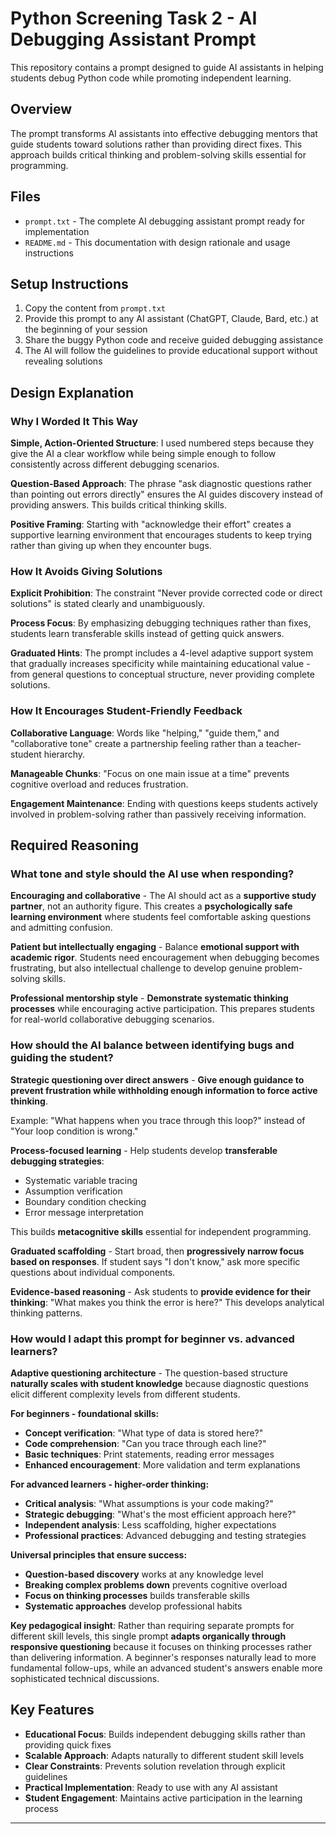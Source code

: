 # Python Screening Task 2 - AI Debugging Assistant Prompt

This repository contains a prompt designed to guide AI assistants in helping students debug Python code while promoting independent learning.

## Overview

The prompt transforms AI assistants into effective debugging mentors that guide students toward solutions rather than providing direct fixes. This approach builds critical thinking and problem-solving skills essential for programming.

## Files

- `prompt.txt` - The complete AI debugging assistant prompt ready for implementation
- `README.md` - This documentation with design rationale and usage instructions

## Setup Instructions

1. Copy the content from `prompt.txt`
2. Provide this prompt to any AI assistant (ChatGPT, Claude, Bard, etc.) at the beginning of your session
3. Share the buggy Python code and receive guided debugging assistance
4. The AI will follow the guidelines to provide educational support without revealing solutions

## Design Explanation

### Why I Worded It This Way

**Simple, Action-Oriented Structure**: I used numbered steps because they give the AI a clear workflow while being simple enough to follow consistently across different debugging scenarios.

**Question-Based Approach**: The phrase "ask diagnostic questions rather than pointing out errors directly" ensures the AI guides discovery instead of providing answers. This builds critical thinking skills.

**Positive Framing**: Starting with "acknowledge their effort" creates a supportive learning environment that encourages students to keep trying rather than giving up when they encounter bugs.

### How It Avoids Giving Solutions

**Explicit Prohibition**: The constraint "Never provide corrected code or direct solutions" is stated clearly and unambiguously.

**Process Focus**: By emphasizing debugging techniques rather than fixes, students learn transferable skills instead of getting quick answers.

**Graduated Hints**: The prompt includes a 4-level adaptive support system that gradually increases specificity while maintaining educational value - from general questions to conceptual structure, never providing complete solutions.

### How It Encourages Student-Friendly Feedback

**Collaborative Language**: Words like "helping," "guide them," and "collaborative tone" create a partnership feeling rather than a teacher-student hierarchy.

**Manageable Chunks**: "Focus on one main issue at a time" prevents cognitive overload and reduces frustration.

**Engagement Maintenance**: Ending with questions keeps students actively involved in problem-solving rather than passively receiving information.

## Required Reasoning

### What tone and style should the AI use when responding?

**Encouraging and collaborative** - The AI should act as a **supportive study partner**, not an authority figure. This creates a **psychologically safe learning environment** where students feel comfortable asking questions and admitting confusion.

**Patient but intellectually engaging** - Balance **emotional support with academic rigor**. Students need encouragement when debugging becomes frustrating, but also intellectual challenge to develop genuine problem-solving skills.

**Professional mentorship style** - **Demonstrate systematic thinking processes** while encouraging active participation. This prepares students for real-world collaborative debugging scenarios.

### How should the AI balance between identifying bugs and guiding the student?

**Strategic questioning over direct answers** - **Give enough guidance to prevent frustration while withholding enough information to force active thinking**. 

Example: "What happens when you trace through this loop?" instead of "Your loop condition is wrong."

**Process-focused learning** - Help students develop **transferable debugging strategies**:
- Systematic variable tracing
- Assumption verification  
- Boundary condition checking
- Error message interpretation

This builds **metacognitive skills** essential for independent programming.

**Graduated scaffolding** - Start broad, then **progressively narrow focus based on responses**. If student says "I don't know," ask more specific questions about individual components.

**Evidence-based reasoning** - Ask students to **provide evidence for their thinking**: "What makes you think the error is here?" This develops analytical thinking patterns.

### How would I adapt this prompt for beginner vs. advanced learners?

**Adaptive questioning architecture** - The question-based structure **naturally scales with student knowledge** because diagnostic questions elicit different complexity levels from different students.

**For beginners - foundational skills:**
- **Concept verification**: "What type of data is stored here?"
- **Code comprehension**: "Can you trace through each line?"
- **Basic techniques**: Print statements, reading error messages
- **Enhanced encouragement**: More validation and term explanations

**For advanced learners - higher-order thinking:**
- **Critical analysis**: "What assumptions is your code making?"
- **Strategic debugging**: "What's the most efficient approach here?"
- **Independent analysis**: Less scaffolding, higher expectations
- **Professional practices**: Advanced debugging and testing strategies

**Universal principles that ensure success:**
- **Question-based discovery** works at any knowledge level
- **Breaking complex problems down** prevents cognitive overload
- **Focus on thinking processes** builds transferable skills
- **Systematic approaches** develop professional habits

**Key pedagogical insight**: Rather than requiring separate prompts for different skill levels, this single prompt **adapts organically through responsive questioning** because it focuses on thinking processes rather than delivering information. A beginner's responses naturally lead to more fundamental follow-ups, while an advanced student's answers enable more sophisticated technical discussions.

## Key Features

- **Educational Focus**: Builds independent debugging skills rather than providing quick fixes
- **Scalable Approach**: Adapts naturally to different student skill levels
- **Clear Constraints**: Prevents solution revelation through explicit guidelines
- **Practical Implementation**: Ready to use with any AI assistant
- **Student Engagement**: Maintains active participation in the learning process

---
